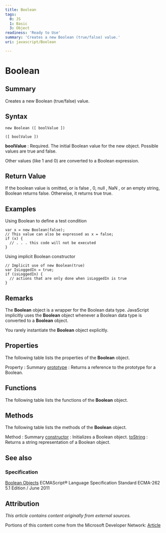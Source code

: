 ```yaml
---
title: Boolean
tags:
  0: JS
  1: Basic
  3: Object
readiness: 'Ready to Use'
summary: 'Creates a new Boolean (true/false) value.'
uri: javascript/Boolean

---
```

# Boolean

## Summary

Creates a new Boolean (true/false) value.

## Syntax

    new Boolean ([ boolValue ])

    ([ boolValue ])

**boolValue**
:   Required. The initial Boolean value for the new object. Possible values are true and false.

Other values (like 1 and 0) are converted to a Boolean expression.

## Return Value

If the boolean value is omitted, or is false , 0, null , NaN , or an empty string, Boolean returns false. Otherwise, it returns true true.

## Examples

Using Boolean to define a test condition

``` {.js}
var x = new Boolean(false);
// This value can also be expressed as x = false;
if (x) {
  // . . . this code will not be executed
}
```

Using implicit Boolean constructor

``` {.js}
// Implicit use of new Boolean(true)
var IsLoggedIn = true;
if (isLoggedIn) {
  // actions that are only done when isLoggedIn is true
}
```

## Remarks

The **Boolean** object is a wrapper for the Boolean data type. JavaScript implicitly uses the **Boolean** object whenever a Boolean data type is converted to a **Boolean** object.

You rarely instantiate the **Boolean** object explicitly.

## Properties

The following table lists the properties of the **Boolean** object.

Property
:   Summary
[prototype](/javascript/Boolean/prototype)
:   Returns a reference to the prototype for a Boolean.

## Functions

The following table lists the functions of the **Boolean** object.

## Methods

The following table lists the methods of the **Boolean** object.

Method
:   Summary
[constructor](/javascript/Boolean/constructor)
:   Initializes a Boolean object.
[toString](/javascript/Boolean/toString)
:   Returns a string representation of a Boolean object.

## See also

### Specification

[Boolean Objects](http://www.ecma-international.org/ecma-262/5.1/#sec-15.6) ECMAScript® Language Specification Standard ECMA-262 5.1 Edition / June 2011

## Attribution

*This article contains content originally from external sources.*

Portions of this content come from the Microsoft Developer Network: [Article](http://msdn.microsoft.com/en-us/library/ie/t7bkhaz6(v=vs.94).aspx)

